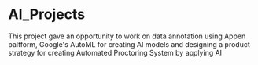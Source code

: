 # AI_Projects
This project gave an opportunity to work on data annotation using Appen paltform, Google's AutoML for creating AI models and designing a product strategy for creating Automated Proctoring System by applying AI
